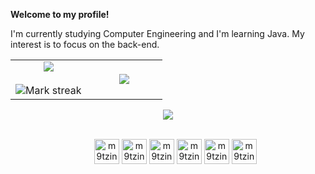 **Welcome to my profile!**

<!--Intro start-->
I'm currently studying Computer Engineering and I'm learning Java. My interest is to focus on the back-end.
<!--Intro end-->

<!--- stats & Trophy (start) -->
<p align="center">
  <!--- stats (start) -->
<table align="center">
<tr border="none">
<td width="50%" align="center">
  
  <img  align="center"  src="https://github-readme-stats.vercel.app/api?username=m9tzin&theme=dark&show_icons=true&count_private=true" />
  <br></br>
  <img  title="🔥 Get streak stats for your profile at git.io/streak-stats" alt="Mark streak" src="https://github-readme-streak-stats.herokuapp.com/?user=1010nishant&theme=dark&hide_border=false" /> 
</td>

<td width="50%" align="center">

  <img  align="center"  src="https://github-readme-stats.anuraghazra1.vercel.app/api/top-langs/?username=m9tzin&theme=dark&hide_border=false&no-bg=true&no-frame=true&langs_count=10"/>
  
  </td>
</tr>
</table>
<!--- stats (end) -->

<!--horizontal divider(gradiant)-->
<img src="https://user-images.githubusercontent.com/73097560/115834477-dbab4500-a447-11eb-908a-139a6edaec5c.gif">

</p>        
<!--- stats (end) -->

<!--h1 without bottom border-->

<!--tech stack icons-->
<p align="center">
  <ul align="center">
    <div style="display: inline_block"><br>
      <img align="center" alt="m9tzin-arduino" height="40" width="40" src="https://cdn.jsdelivr.net/gh/devicons/devicon/icons/arduino/arduino-original.svg">
      <img align="center" alt="m9tzin-C" height="40" width="40" src="https://cdn.jsdelivr.net/gh/devicons/devicon/icons/c/c-original.svg">
      <img align="center" alt="m9tzin-java" height="40" width="40" src="https://cdn.jsdelivr.net/gh/devicons/devicon/icons/java/java-plain.svg">
      <img align="center" alt="m9tzin-js" height="40" width="40" src="https://cdn.jsdelivr.net/gh/devicons/devicon/icons/javascript/javascript-original.svg">
      <img align="center" alt="m9tzin-html" height="40" width="40" src="https://cdn.jsdelivr.net/gh/devicons/devicon/icons/html5/html5-original.svg">
      <img align="center" alt="m9tzin-html" height="40" width="40" src="https://cdn.jsdelivr.net/gh/devicons/devicon/icons/css3/css3-original.svg">

          
  </div>
  </ul>
</p>



<!--- snake -->

